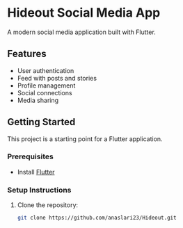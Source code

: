 # Hideout Social Media App

A modern social media application built with Flutter.

## Features
- User authentication
- Feed with posts and stories
- Profile management
- Social connections
- Media sharing

## Getting Started
This project is a starting point for a Flutter application.

### Prerequisites
- Install [Flutter](https://flutter.dev/docs/get-started/install)

### Setup Instructions
1. Clone the repository:
   ```sh
   git clone https://github.com/anaslari23/Hideout.git
